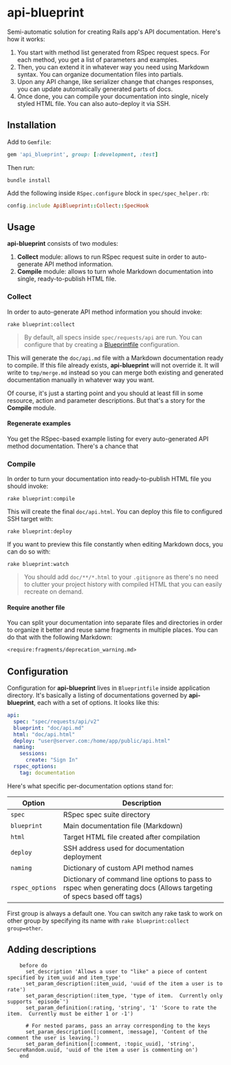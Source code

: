 # api-blueprint

Semi-automatic solution for creating Rails app's API documentation. Here's how it works:

1. You start with method list generated from RSpec request specs. For each method, you get a list of parameters and examples.
2. Then, you can extend it in whatever way you need using Markdown syntax. You can organize documentation files into partials.
3. Upon any API change, like serializer change that changes responses, you can update automatically generated parts of docs.
4. Once done, you can compile your documentation into single, nicely styled HTML file. You can also auto-deploy it via SSH.

## Installation

Add to `Gemfile`:

```ruby
gem 'api_blueprint', group: [:development, :test]
```

Then run:

    bundle install

Add the following inside `RSpec.configure` block in `spec/spec_helper.rb`:

```ruby
config.include ApiBlueprint::Collect::SpecHook
```

## Usage

**api-blueprint** consists of two modules:

1. **Collect** module: allows to run RSpec request suite in order to auto-generate API method information.
2. **Compile** module: allows to turn whole Markdown documentation into single, ready-to-publish HTML file.

### Collect

In order to auto-generate API method information you should invoke:

    rake blueprint:collect

> By default, all specs inside `spec/requests/api` are run. You can configure that by creating a [Blueprintfile](#configuration) configuration.

This will generate the `doc/api.md` file with a Markdown documentation ready to compile. If this file already exists, **api-blueprint** will not override it. It will write to `tmp/merge.md` instead so you can merge both existing and generated documentation manually in whatever way you want.

Of course, it's just a starting point and you should at least fill in some resource, action and parameter descriptions. But that's a story for the **Compile** module.

#### Regenerate examples

You get the RSpec-based example listing for every auto-generated API method documentation. There's a chance that

### Compile

In order to turn your documentation into ready-to-publish HTML file you should invoke:

    rake blueprint:compile

This will create the final `doc/api.html`. You can deploy this file to configured SSH target with:

    rake blueprint:deploy

If you want to preview this file constantly when editing Markdown docs, you can do so with:

    rake blueprint:watch

> You should add `doc/**/*.html` to your `.gitignore` as there's no need to clutter your project history with compiled HTML that you can easily recreate on demand.

#### Require another file

You can split your documentation into separate files and directories in order to organize it better and reuse same fragments in multiple places. You can do that with the following Markdown:

```md
<require:fragments/deprecation_warning.md>
```

## Configuration

Configuration for **api-blueprint** lives in `Blueprintfile` inside application directory. It's basically a listing of documentations governed by **api-blueprint**, each with a set of options. It looks like this:

```yaml
api:
  spec: "spec/requests/api/v2"
  blueprint: "doc/api.md"
  html: "doc/api.html"
  deploy: "user@server.com:/home/app/public/api.html"
  naming:
    sessions:
      create: "Sign In"
  rspec_options:
    tag: documentation
```

Here's what specific per-documentation options stand for:

Option | Description
-------|------------
`spec` | RSpec spec suite directory
`blueprint` | Main documentation file (Markdown)
`html` | Target HTML file created after compilation
`deploy` | SSH address used for documentation deployment
`naming` | Dictionary of custom API method names
`rspec_options` | Dictionary of command line options to pass to rspec when generating docs (Allows targeting of specs based off tags)

First group is always a default one. You can switch any rake task to work on other group by specifying its name with `rake blueprint:collect group=other`.

## Adding descriptions

```
    before do
      set_description 'Allows a user to "like" a piece of content specified by item_uuid and item_type'
      set_param_description(:item_uuid, 'uuid of the item a user is to rate')
      set_param_description(:item_type, 'type of item.  Currently only supports `episode`')
      set_param_definition(:rating, 'string', '1' 'Score to rate the item.  Currently must be either 1 or -1')

      # For nested params, pass an array corresponding to the keys
      set_param_description([:comment, :message], 'Content of the comment the user is leaving.')
      set_param_definition([:comment, :topic_uuid], 'string', SecureRandom.uuid, 'uuid of the item a user is commenting on')
    end
```
